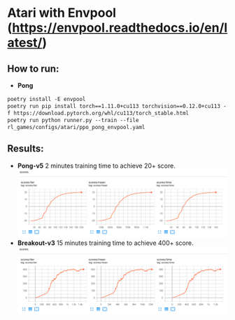 # Atari with Envpool (https://envpool.readthedocs.io/en/latest/)  

## How to run:  
* **Pong** 

```
poetry install -E envpool
poetry run pip install torch==1.11.0+cu113 torchvision==0.12.0+cu113 -f https://download.pytorch.org/whl/cu113/torch_stable.html
poetry run python runner.py --train --file rl_games/configs/atari/ppo_pong_envpool.yaml
```

## Results:  
* **Pong-v5** 2 minutes training time to achieve 20+ score.
![Pong](pictures/atari_envpool/pong_envpool.png)  
* **Breakout-v3** 15 minutes training time to achieve 400+ score.
![Breakout](pictures/atari_envpool/breakout_envpool.png)  


